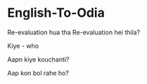 # English-To-Odia
Re-evaluation hua tha
Re-evaluation hei thila?

Kiye - who

Aapn kiye kouchanti?

Aap kon bol rahe ho?
